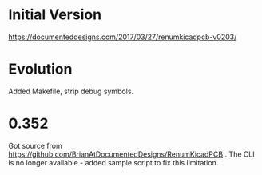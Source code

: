 # Initial Version

https://documenteddesigns.com/2017/03/27/renumkicadpcb-v0203/

# Evolution

Added Makefile, strip debug symbols.

# 0.352

Got source from https://github.com/BrianAtDocumentedDesigns/RenumKicadPCB .
The CLI is no longer available - added sample script to fix this limitation.

